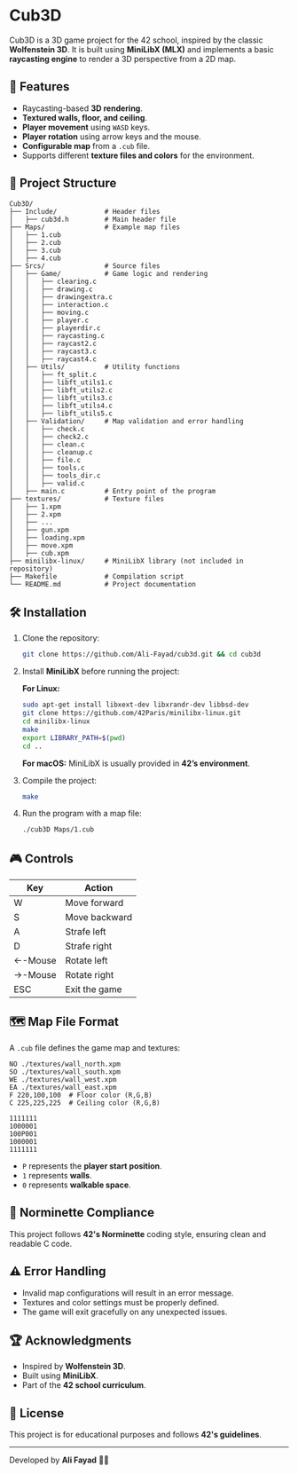# Cub3D

Cub3D is a 3D game project for the 42 school, inspired by the classic **Wolfenstein 3D**. It is built using **MiniLibX (MLX)** and implements a basic **raycasting engine** to render a 3D perspective from a 2D map.

## 📌 Features
- Raycasting-based **3D rendering**.
- **Textured walls, floor, and ceiling**.
- **Player movement** using `WASD` keys.
- **Player rotation** using arrow keys and the mouse.
- **Configurable map** from a `.cub` file.
- Supports different **texture files and colors** for the environment.

## 📂 Project Structure
```
Cub3D/
├── Include/            # Header files
│   ├── cub3d.h         # Main header file
├── Maps/               # Example map files
│   ├── 1.cub
│   ├── 2.cub
│   ├── 3.cub
│   ├── 4.cub
├── Srcs/               # Source files
│   ├── Game/           # Game logic and rendering
│   │   ├── clearing.c
│   │   ├── drawing.c
│   │   ├── drawingextra.c
│   │   ├── interaction.c
│   │   ├── moving.c
│   │   ├── player.c
│   │   ├── playerdir.c
│   │   ├── raycasting.c
│   │   ├── raycast2.c
│   │   ├── raycast3.c
│   │   ├── raycast4.c
│   ├── Utils/          # Utility functions
│   │   ├── ft_split.c
│   │   ├── libft_utils1.c
│   │   ├── libft_utils2.c
│   │   ├── libft_utils3.c
│   │   ├── libft_utils4.c
│   │   ├── libft_utils5.c
│   ├── Validation/     # Map validation and error handling
│   │   ├── check.c
│   │   ├── check2.c
│   │   ├── clean.c
│   │   ├── cleanup.c
│   │   ├── file.c
│   │   ├── tools.c
│   │   ├── tools_dir.c
│   │   ├── valid.c
│   ├── main.c          # Entry point of the program
├── textures/           # Texture files
│   ├── 1.xpm
│   ├── 2.xpm
│   ├── ...
│   ├── gun.xpm
│   ├── loading.xpm
│   ├── move.xpm
│   ├── cub.xpm
├── minilibx-linux/     # MiniLibX library (not included in repository)
├── Makefile            # Compilation script
└── README.md           # Project documentation
```

## 🛠 Installation
1. Clone the repository:
   ```sh
   git clone https://github.com/Ali-Fayad/cub3d.git && cd cub3d
   ```
2. Install **MiniLibX** before running the project:
   
   **For Linux:**
   ```sh
   sudo apt-get install libxext-dev libxrandr-dev libbsd-dev
   git clone https://github.com/42Paris/minilibx-linux.git
   cd minilibx-linux
   make
   export LIBRARY_PATH=$(pwd)
   cd ..
   ```
   
   **For macOS:** MiniLibX is usually provided in **42’s environment**.

3. Compile the project:
   ```sh
   make
   ```
4. Run the program with a map file:
   ```sh
   ./cub3D Maps/1.cub
   ```

## 🎮 Controls
| Key     | Action               |
|---------|----------------------|
| W       | Move forward         |
| S       | Move backward        |
| A       | Strafe left          |
| D       | Strafe right         |
| ←-Mouse | Rotate left          |
| →-Mouse | Rotate right         |
| ESC     | Exit the game        |

## 🗺 Map File Format
A `.cub` file defines the game map and textures:
```
NO ./textures/wall_north.xpm
SO ./textures/wall_south.xpm
WE ./textures/wall_west.xpm
EA ./textures/wall_east.xpm
F 220,100,100  # Floor color (R,G,B)
C 225,225,225  # Ceiling color (R,G,B)

1111111
1000001
100P001
1000001
1111111
```
- `P` represents the **player start position**.
- `1` represents **walls**.
- `0` represents **walkable space**.

## 📝 Norminette Compliance
This project follows **42's Norminette** coding style, ensuring clean and readable C code.

## ⚠️ Error Handling
- Invalid map configurations will result in an error message.
- Textures and color settings must be properly defined.
- The game will exit gracefully on any unexpected issues.

## 🏆 Acknowledgments
- Inspired by **Wolfenstein 3D**.
- Built using **MiniLibX**.
- Part of the **42 school curriculum**.

## 📜 License
This project is for educational purposes and follows **42's guidelines**.

---
Developed by **Ali Fayad** 👨‍💻

